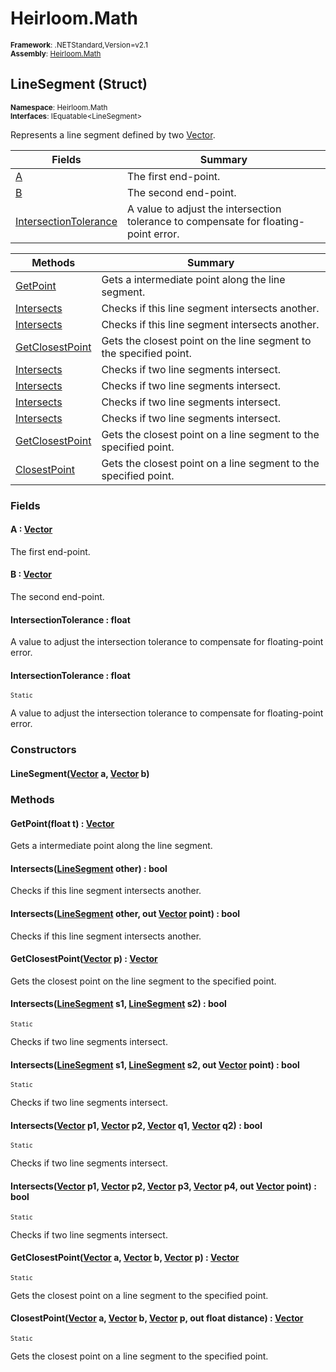 # Heirloom.Math

<small>**Framework**: .NETStandard,Version=v2.1</small>  
<small>**Assembly**: [Heirloom.Math](../Heirloom.Math/Heirloom.Math.md)</small>  

## LineSegment (Struct)
<small>**Namespace**: Heirloom.Math</sub></small>  
<small>**Interfaces**: IEquatable\<LineSegment></small>  

Represents a line segment defined by two [Vector](Heirloom.Math.Vector.md).

| Fields                             | Summary                                                                              |
|------------------------------------|--------------------------------------------------------------------------------------|
| [A](#ACDCA)                        | The first end-point.                                                                 |
| [B](#BCDCA)                        | The second end-point.                                                                |
| [IntersectionTolerance](#INTEB65A) | A value to adjust the intersection tolerance to compensate for floating-point error. |

| Methods                      | Summary                                                            |
|------------------------------|--------------------------------------------------------------------|
| [GetPoint](#GETP8949)        | Gets a intermediate point along the line segment.                  |
| [Intersects](#INTE62E2)      | Checks if this line segment intersects another.                    |
| [Intersects](#INTE62E2)      | Checks if this line segment intersects another.                    |
| [GetClosestPoint](#GETC53DD) | Gets the closest point on the line segment to the specified point. |
| [Intersects](#INTE62E2)      | Checks if two line segments intersect.                             |
| [Intersects](#INTE62E2)      | Checks if two line segments intersect.                             |
| [Intersects](#INTE62E2)      | Checks if two line segments intersect.                             |
| [Intersects](#INTE62E2)      | Checks if two line segments intersect.                             |
| [GetClosestPoint](#GETC53DD) | Gets the closest point on a line segment to the specified point.   |
| [ClosestPoint](#CLOSC5B5)    | Gets the closest point on a line segment to the specified point.   |

### Fields

#### <a name="ACDCA"></a> A : [Vector](Heirloom.Math.Vector.md)

The first end-point.

#### <a name="BCDCA"></a> B : [Vector](Heirloom.Math.Vector.md)

The second end-point.

#### <a name="INTEB65A"></a> IntersectionTolerance : float

A value to adjust the intersection tolerance to compensate for floating-point error.

#### <a name="INTEB65A"></a> IntersectionTolerance : float
<small>`Static`</small>

A value to adjust the intersection tolerance to compensate for floating-point error.

### Constructors

#### LineSegment([Vector](Heirloom.Math.Vector.md) a, [Vector](Heirloom.Math.Vector.md) b)

### Methods

#### <a name="GETPE0E1"></a> GetPoint(float t) : [Vector](Heirloom.Math.Vector.md)

Gets a intermediate point along the line segment.


#### <a name="INTE8009"></a> Intersects([LineSegment](Heirloom.Math.LineSegment.md) other) : bool

Checks if this line segment intersects another.


#### <a name="INTE61BB"></a> Intersects([LineSegment](Heirloom.Math.LineSegment.md) other, out [Vector](Heirloom.Math.Vector.md) point) : bool

Checks if this line segment intersects another.


#### <a name="GETCBC36"></a> GetClosestPoint([Vector](Heirloom.Math.Vector.md) p) : [Vector](Heirloom.Math.Vector.md)

Gets the closest point on the line segment to the specified point.


#### <a name="INTE2AE0"></a> Intersects([LineSegment](Heirloom.Math.LineSegment.md) s1, [LineSegment](Heirloom.Math.LineSegment.md) s2) : bool
<small>`Static`</small>

Checks if two line segments intersect.


#### <a name="INTE97F1"></a> Intersects([LineSegment](Heirloom.Math.LineSegment.md) s1, [LineSegment](Heirloom.Math.LineSegment.md) s2, out [Vector](Heirloom.Math.Vector.md) point) : bool
<small>`Static`</small>

Checks if two line segments intersect.


#### <a name="INTEFA3A"></a> Intersects([Vector](Heirloom.Math.Vector.md) p1, [Vector](Heirloom.Math.Vector.md) p2, [Vector](Heirloom.Math.Vector.md) q1, [Vector](Heirloom.Math.Vector.md) q2) : bool
<small>`Static`</small>

Checks if two line segments intersect.


#### <a name="INTED025"></a> Intersects([Vector](Heirloom.Math.Vector.md) p1, [Vector](Heirloom.Math.Vector.md) p2, [Vector](Heirloom.Math.Vector.md) p3, [Vector](Heirloom.Math.Vector.md) p4, out [Vector](Heirloom.Math.Vector.md) point) : bool
<small>`Static`</small>

Checks if two line segments intersect.


#### <a name="GETC9422"></a> GetClosestPoint([Vector](Heirloom.Math.Vector.md) a, [Vector](Heirloom.Math.Vector.md) b, [Vector](Heirloom.Math.Vector.md) p) : [Vector](Heirloom.Math.Vector.md)
<small>`Static`</small>

Gets the closest point on a line segment to the specified point.


#### <a name="CLOSB3D1"></a> ClosestPoint([Vector](Heirloom.Math.Vector.md) a, [Vector](Heirloom.Math.Vector.md) b, [Vector](Heirloom.Math.Vector.md) p, out float distance) : [Vector](Heirloom.Math.Vector.md)
<small>`Static`</small>

Gets the closest point on a line segment to the specified point.


